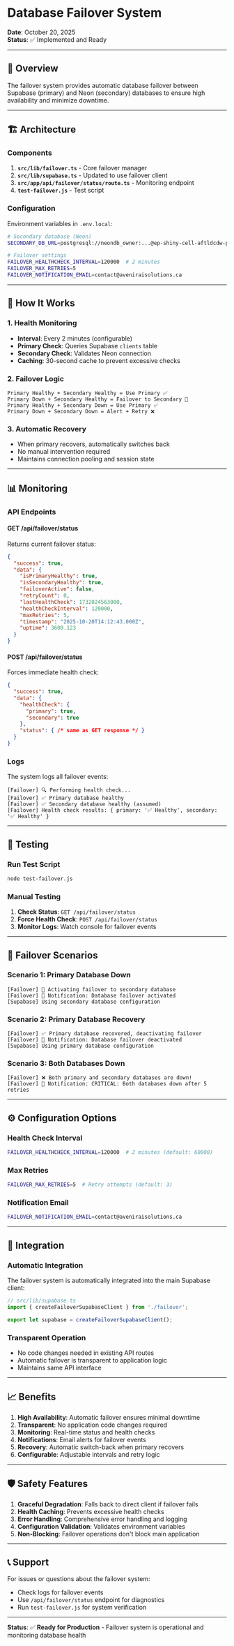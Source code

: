 # Database Failover System

**Date**: October 20, 2025  
**Status**: ✅ Implemented and Ready

---

## 🎯 Overview

The failover system provides automatic database failover between Supabase (primary) and Neon (secondary) databases to ensure high availability and minimize downtime.

---

## 🏗️ Architecture

### **Components**

1. **`src/lib/failover.ts`** - Core failover manager
2. **`src/lib/supabase.ts`** - Updated to use failover client
3. **`src/app/api/failover/status/route.ts`** - Monitoring endpoint
4. **`test-failover.js`** - Test script

### **Configuration**

Environment variables in `.env.local`:
```bash
# Secondary database (Neon)
SECONDARY_DB_URL=postgresql://neondb_owner:...@ep-shiny-cell-aftldcdw-pooler.c-2.us-west-2.aws.neon.tech/neondb

# Failover settings
FAILOVER_HEALTHCHECK_INTERVAL=120000  # 2 minutes
FAILOVER_MAX_RETRIES=5
FAILOVER_NOTIFICATION_EMAIL=contact@aveniraisolutions.ca
```

---

## 🔄 How It Works

### **1. Health Monitoring**
- **Interval**: Every 2 minutes (configurable)
- **Primary Check**: Queries Supabase `clients` table
- **Secondary Check**: Validates Neon connection
- **Caching**: 30-second cache to prevent excessive checks

### **2. Failover Logic**
```
Primary Healthy + Secondary Healthy = Use Primary ✅
Primary Down + Secondary Healthy = Failover to Secondary 🚨
Primary Healthy + Secondary Down = Use Primary ✅
Primary Down + Secondary Down = Alert + Retry ❌
```

### **3. Automatic Recovery**
- When primary recovers, automatically switches back
- No manual intervention required
- Maintains connection pooling and session state

---

## 📊 Monitoring

### **API Endpoints**

#### **GET /api/failover/status**
Returns current failover status:
```json
{
  "success": true,
  "data": {
    "isPrimaryHealthy": true,
    "isSecondaryHealthy": true,
    "failoverActive": false,
    "retryCount": 0,
    "lastHealthCheck": 1732024563000,
    "healthCheckInterval": 120000,
    "maxRetries": 5,
    "timestamp": "2025-10-20T14:12:43.000Z",
    "uptime": 3600.123
  }
}
```

#### **POST /api/failover/status**
Forces immediate health check:
```json
{
  "success": true,
  "data": {
    "healthCheck": {
      "primary": true,
      "secondary": true
    },
    "status": { /* same as GET response */ }
  }
}
```

### **Logs**
The system logs all failover events:
```
[Failover] 🔍 Performing health check...
[Failover] ✅ Primary database healthy
[Failover] ✅ Secondary database healthy (assumed)
[Failover] Health check results: { primary: '✅ Healthy', secondary: '✅ Healthy' }
```

---

## 🧪 Testing

### **Run Test Script**
```bash
node test-failover.js
```

### **Manual Testing**
1. **Check Status**: `GET /api/failover/status`
2. **Force Health Check**: `POST /api/failover/status`
3. **Monitor Logs**: Watch console for failover events

---

## 🚨 Failover Scenarios

### **Scenario 1: Primary Database Down**
```
[Failover] 🚨 Activating failover to secondary database
[Failover] 📧 Notification: Database failover activated
[Supabase] Using secondary database configuration
```

### **Scenario 2: Primary Database Recovery**
```
[Failover] ✅ Primary database recovered, deactivating failover
[Failover] 📧 Notification: Database failover deactivated
[Supabase] Using primary database configuration
```

### **Scenario 3: Both Databases Down**
```
[Failover] ❌ Both primary and secondary databases are down!
[Failover] 📧 Notification: CRITICAL: Both databases down after 5 retries
```

---

## ⚙️ Configuration Options

### **Health Check Interval**
```bash
FAILOVER_HEALTHCHECK_INTERVAL=120000  # 2 minutes (default: 60000)
```

### **Max Retries**
```bash
FAILOVER_MAX_RETRIES=5  # Retry attempts (default: 3)
```

### **Notification Email**
```bash
FAILOVER_NOTIFICATION_EMAIL=contact@aveniraisolutions.ca
```

---

## 🔧 Integration

### **Automatic Integration**
The failover system is automatically integrated into the main Supabase client:

```typescript
// src/lib/supabase.ts
import { createFailoverSupabaseClient } from './failover';

export let supabase = createFailoverSupabaseClient();
```

### **Transparent Operation**
- No code changes needed in existing API routes
- Automatic failover is transparent to application logic
- Maintains same API interface

---

## 📈 Benefits

1. **High Availability**: Automatic failover ensures minimal downtime
2. **Transparent**: No application code changes required
3. **Monitoring**: Real-time status and health checks
4. **Notifications**: Email alerts for failover events
5. **Recovery**: Automatic switch-back when primary recovers
6. **Configurable**: Adjustable intervals and retry logic

---

## 🛡️ Safety Features

1. **Graceful Degradation**: Falls back to direct client if failover fails
2. **Health Caching**: Prevents excessive health checks
3. **Error Handling**: Comprehensive error handling and logging
4. **Configuration Validation**: Validates environment variables
5. **Non-Blocking**: Failover operations don't block main application

---

## 📞 Support

For issues or questions about the failover system:
- Check logs for failover events
- Use `/api/failover/status` endpoint for diagnostics
- Run `test-failover.js` for system verification

---

**Status**: ✅ **Ready for Production** - Failover system is operational and monitoring database health
